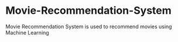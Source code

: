 # Movie-Recommendation-System
Movie Recommendation System is used to recommend movies using Machine Learning
